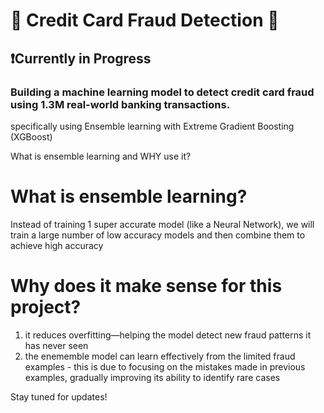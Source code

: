 # 🚧 Credit Card Fraud Detection 🚧

## ❗Currently in Progress 
 
### Building a machine learning model to detect credit card fraud using 1.3M real-world banking transactions.

specifically using Ensemble learning with Extreme Gradient Boosting (XGBoost)

What is ensemble learning and WHY use it?

# What is ensemble learning?
Instead of training 1 super accurate model (like a Neural Network), we will train a large number of low accuracy models and then combine them to achieve high accuracy

# Why does it make sense for this project?

1. it reduces overfitting—helping the model detect new fraud patterns it has never seen
2. the enememble model can learn effectively from the limited fraud examples - this is due to focusing on the mistakes made in previous examples, gradually improving its ability to identify rare cases

Stay tuned for updates!
